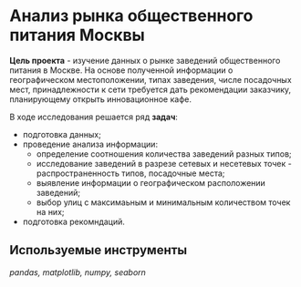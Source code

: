 # Анализ рынка общественного питания Москвы

**Цель проекта** - изучение данных о рынке заведений общественного питания в Москве. На основе полученной информации о географическом местоположении, типах заведения, числе посадочных мест, принадлежности к сети требуется дать рекомендации заказчику, планирующему открыть инновационное кафе. 

В ходе исследования решается ряд **задач**:
- подготовка данных; 
- проведение анализа информации:
    + определение соотношения количества заведений разных типов;
    + исследование заведений в разрезе сетевых и несетевых точек - распространенность типов, посадочные места;
    + выявление информации о географическом расположении заведений;
    + выбор улиц с максимаьным и минимальным количеством точек на них;
- подготовка рекомндаций.  

## Используемые инструменты
*pandas, matplotlib, numpy, seaborn*
